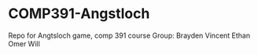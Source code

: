 # COMP391-Angstloch
Repo for Angtsloch game, comp 391 course
Group:
Brayden
Vincent
Ethan
Omer
Will
